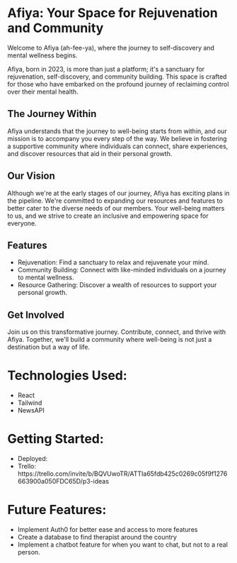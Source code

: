 <h1>Afiya: Your Space for Rejuvenation and Community</h1>

Welcome to Afiya (ah-fee-ya), where the journey to self-discovery and mental wellness begins.

Afiya, born in 2023, is more than just a platform; it's a sanctuary for rejuvenation, self-discovery, and community building. This space is crafted for those who have embarked on the profound journey of reclaiming control over their mental health.

<h2>The Journey Within</h2>

Afiya understands that the journey to well-being starts from within, and our mission is to accompany you every step of the way. We believe in fostering a supportive community where individuals can connect, share experiences, and discover resources that aid in their personal growth.

<h2>Our Vision</h2>

Although we're at the early stages of our journey, Afiya has exciting plans in the pipeline. We're committed to expanding our resources and features to better cater to the diverse needs of our members. Your well-being matters to us, and we strive to create an inclusive and empowering space for everyone.

<h2>Features</h2>
<ul>
<li>Rejuvenation: Find a sanctuary to relax and rejuvenate your mind.</li>
<li>Community Building: Connect with like-minded individuals on a journey to mental wellness.</li>
<li>Resource Gathering: Discover a wealth of resources to support your personal growth.</li>
</ul>

<h2>Get Involved</h2>

Join us on this transformative journey. Contribute, connect, and thrive with Afiya. Together, we'll build a community where well-being is not just a destination but a way of life.

<h1>Technologies Used:</h1>
<ul>
<li>React</li>
<li>Tailwind</li>
<li>NewsAPI</li>
</ul>

<h1>Getting Started:</h1>
<ul>
<li>Deployed:</li>
<li>Trello: https://trello.com/invite/b/BQVUwoTR/ATTIa65fdb425c0269c05f9f1276663900a050FDC65D/p3-ideas</li>
</ul>

<h1>Future Features:</h1>
<ul>
<li>Implement Auth0 for better ease and access to more features</li>
<li>Create a database to find therapist around the country</li>
<li>Implement a chatbot feature for when you want to chat, but not to a real person.</li>
</ul>